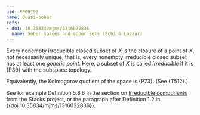 ```yaml
---
uid: P000192
name: Quasi-sober
refs:
- doi: 10.35834/mjms/1316032836
  name: Sober spaces and sober sets (Echi & Lazaar)
---
```


Every nonempty irreducible closed subset of $X$ is the closure of a point of $X$, not necessarily unique; that is, every nonempty irreducible closed subset has at least one *generic point*.
Here, a subset of $X$ is called *irreducible* if it is {P39} with the subspace topology.

Equivalently, the Kolmogorov quotient of the space is {P73}. (See {T512}.)

See for example Definition 5.8.6 in the section on [Irreducible components](https://stacks.math.columbia.edu/tag/004U) from the Stacks project, or the paragraph after Definition 1.2 in {{doi:10.35834/mjms/1316032836}}.
